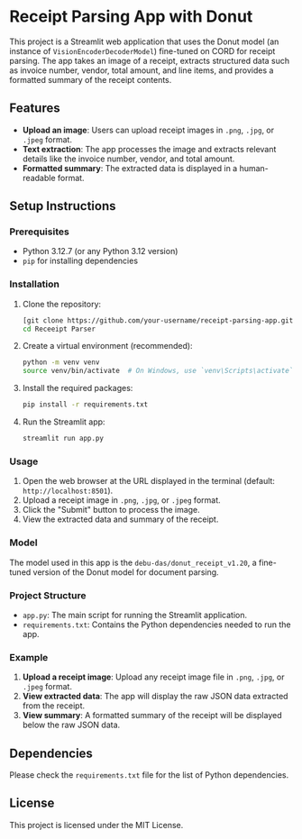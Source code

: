 # Receipt Parsing App with Donut

This project is a Streamlit web application that uses the Donut model (an instance of `VisionEncoderDecoderModel`) fine-tuned on CORD for receipt parsing. The app takes an image of a receipt, extracts structured data such as invoice number, vendor, total amount, and line items, and provides a formatted summary of the receipt contents.

## Features

- **Upload an image**: Users can upload receipt images in `.png`, `.jpg`, or `.jpeg` format.
- **Text extraction**: The app processes the image and extracts relevant details like the invoice number, vendor, and total amount.
- **Formatted summary**: The extracted data is displayed in a human-readable format.

## Setup Instructions

### Prerequisites

- Python 3.12.7 (or any Python 3.12 version)
- `pip` for installing dependencies

### Installation

1. Clone the repository:
    ```bash
    [git clone https://github.com/your-username/receipt-parsing-app.git](https://github.com/kazumanjay07/ReceiptParser.git)
    cd Receeipt Parser
    ```

2. Create a virtual environment (recommended):
    ```bash
    python -m venv venv
    source venv/bin/activate  # On Windows, use `venv\Scripts\activate`
    ```

3. Install the required packages:
    ```bash
    pip install -r requirements.txt
    ```

4. Run the Streamlit app:
    ```bash
    streamlit run app.py
    ```

### Usage

1. Open the web browser at the URL displayed in the terminal (default: `http://localhost:8501`).
2. Upload a receipt image in `.png`, `.jpg`, or `.jpeg` format.
3. Click the "Submit" button to process the image.
4. View the extracted data and summary of the receipt.

### Model

The model used in this app is the `debu-das/donut_receipt_v1.20`, a fine-tuned version of the Donut model for document parsing.

### Project Structure

- `app.py`: The main script for running the Streamlit application.
- `requirements.txt`: Contains the Python dependencies needed to run the app.

### Example

1. **Upload a receipt image**: Upload any receipt image file in `.png`, `.jpg`, or `.jpeg` format.
2. **View extracted data**: The app will display the raw JSON data extracted from the receipt.
3. **View summary**: A formatted summary of the receipt will be displayed below the raw JSON data.

## Dependencies

Please check the `requirements.txt` file for the list of Python dependencies.

## License

This project is licensed under the MIT License.
